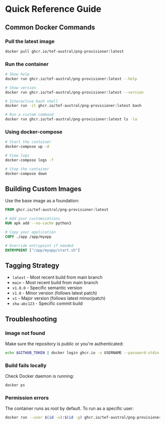 # Quick Reference Guide

## Common Docker Commands

### Pull the latest image
```bash
docker pull ghcr.io/tef-austral/png-provisioner:latest
```

### Run the container
```bash
# Show help
docker run ghcr.io/tef-austral/png-provisioner:latest --help

# Show version
docker run ghcr.io/tef-austral/png-provisioner:latest --version

# Interactive bash shell
docker run -it ghcr.io/tef-austral/png-provisioner:latest bash

# Run a custom command
docker run ghcr.io/tef-austral/png-provisioner:latest ls -la
```

### Using docker-compose
```bash
# Start the container
docker-compose up -d

# View logs
docker-compose logs -f

# Stop the container
docker-compose down
```

## Building Custom Images

Use the base image as a foundation:

```dockerfile
FROM ghcr.io/tef-austral/png-provisioner:latest

# Add your customizations
RUN apk add --no-cache python3

# Copy your application
COPY ./app /app/myapp

# Override entrypoint if needed
ENTRYPOINT ["/app/myapp/start.sh"]
```

## Tagging Strategy

- `latest` - Most recent build from main branch
- `main` - Most recent build from main branch
- `v1.0.0` - Specific semantic version
- `v1.0` - Minor version (follows latest patch)
- `v1` - Major version (follows latest minor/patch)
- `sha-abc123` - Specific commit build

## Troubleshooting

### Image not found
Make sure the repository is public or you're authenticated:
```bash
echo $GITHUB_TOKEN | docker login ghcr.io -u USERNAME --password-stdin
```

### Build fails locally
Check Docker daemon is running:
```bash
docker ps
```

### Permission errors
The container runs as root by default. To run as a specific user:
```bash
docker run --user $(id -u):$(id -g) ghcr.io/tef-austral/png-provisioner:latest
```
